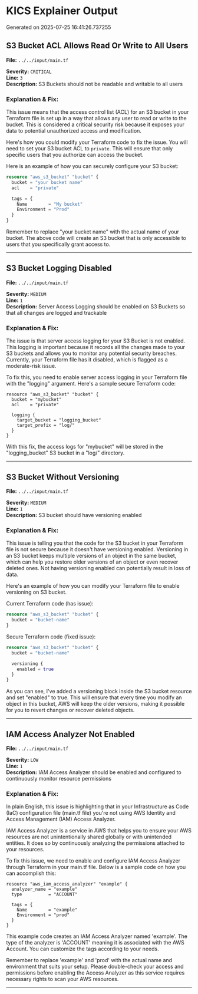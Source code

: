 # KICS Explainer Output

Generated on 2025-07-25 16:41:26.737255

## S3 Bucket ACL Allows Read Or Write to All Users
**File:** `../../input/main.tf`

**Severity:** `CRITICAL`  
**Line:** `3`  
**Description:** S3 Buckets should not be readable and writable to all users

### Explanation & Fix:
This issue means that the access control list (ACL) for an S3 bucket in your Terraform file is set up in a way that allows any user to read or write to the bucket. This is considered a critical security risk because it exposes your data to potential unauthorized access and modification.

Here's how you could modify your Terraform code to fix the issue. You will need to set your S3 bucket ACL to `private`. This will ensure that only specific users that you authorize can access the bucket.

Here is an example of how you can securely configure your S3 bucket:

```tf
resource "aws_s3_bucket" "bucket" {
  bucket = "your bucket name"
  acl    = "private"

  tags = {
    Name        = "My bucket"
    Environment = "Prod"
  }
}
```
Remember to replace "your bucket name" with the actual name of your bucket. The above code will create an S3 bucket that is only accessible to users that you specifically grant access to.

---

## S3 Bucket Logging Disabled
**File:** `../../input/main.tf`

**Severity:** `MEDIUM`  
**Line:** `1`  
**Description:** Server Access Logging should be enabled on S3 Buckets so that all changes are logged and trackable

### Explanation & Fix:
The issue is that server access logging for your S3 Bucket is not enabled. This logging is important because it records all the changes made to your S3 buckets and allows you to monitor any potential security breaches. Currently, your Terraform file has it disabled, which is flagged as a moderate-risk issue.

To fix this, you need to enable server access logging in your Terraform file with the "logging" argument. Here's a sample secure Terraform code:

```hcl
resource "aws_s3_bucket" "bucket" {
  bucket = "mybucket"
  acl    = "private"

  logging {
    target_bucket = "logging_bucket"
    target_prefix = "log/"
  }
}
```
With this fix, the access logs for "mybucket" will be stored in the "logging_bucket" S3 bucket in a "log/" directory.

---

## S3 Bucket Without Versioning
**File:** `../../input/main.tf`

**Severity:** `MEDIUM`  
**Line:** `1`  
**Description:** S3 bucket should have versioning enabled

### Explanation & Fix:
This issue is telling you that the code for the S3 bucket in your Terraform file is not secure because it doesn't have versioning enabled. Versioning in an S3 bucket keeps multiple versions of an object in the same bucket, which can help you restore older versions of an object or even recover deleted ones. Not having versioning enabled can potentially result in loss of data.

Here's an example of how you can modify your Terraform file to enable versioning on S3 bucket.

Current Terraform code (has issue):
```terraform
resource "aws_s3_bucket" "bucket" {
  bucket = "bucket-name"
}
```
Secure Terraform code (fixed issue):
```terraform
resource "aws_s3_bucket" "bucket" {
  bucket = "bucket-name"

  versioning {
    enabled = true
  }
}
```

As you can see, I've added a versioning block inside the S3 bucket resource and set "enabled" to true. This will ensure that every time you modify an object in this bucket, AWS will keep the older versions, making it possible for you to revert changes or recover deleted objects.

---

## IAM Access Analyzer Not Enabled
**File:** `../../input/main.tf`

**Severity:** `LOW`  
**Line:** `1`  
**Description:** IAM Access Analyzer should be enabled and configured to continuously monitor resource permissions

### Explanation & Fix:
In plain English, this issue is highlighting that in your Infrastructure as Code (IaC) configuration file (main.tf file) you're not using AWS Identity and Access Management (IAM) Access Analyzer. 

IAM Access Analyzer is a service in AWS that helps you to ensure your AWS resources are not unintentionally shared globally or with unintended entities. It does so by continuously analyzing the permissions attached to your resources.

To fix this issue, we need to enable and configure IAM Access Analyzer through Terraform in your main.tf file. Below is a sample code on how you can accomplish this:

```hcl
resource "aws_iam_access_analyzer" "example" {
  analyzer_name = "example"
  type          = "ACCOUNT"
  
  tags = {
    Name        = "example"
    Environment = "prod"
  }
}
```

This example code creates an IAM Access Analyzer named 'example'. The type of the analyzer is 'ACCOUNT' meaning it is associated with the AWS Account. You can customize the tags according to your needs. 

Remember to replace 'example' and 'prod' with the actual name and environment that suits your setup. Please double-check your access and permissions before enabling the Access Analyzer as this service requires necessary rights to scan your AWS resources.

---

